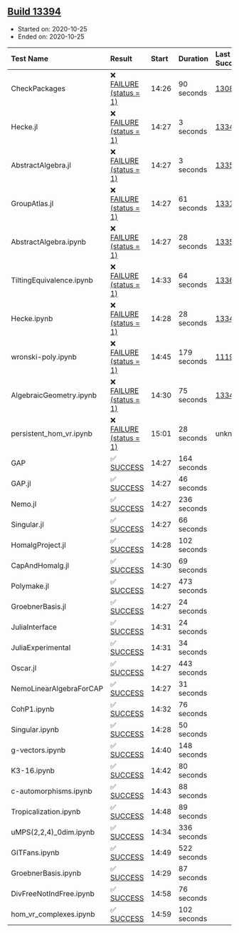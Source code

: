 ## [Build 13394](https://oscarci.mathematik.uni-kl.de/job/oscar/13394/)

* Started on: 2020-10-25
* Ended on: 2020-10-25

| Test Name    | Result | Start | Duration | Last Success | First Failure |
|:-------------|:-------|:------|:---------|:-------------|:--------------|
| CheckPackages | ❌ [FAILURE (status = 1)](https://oscarci.mathematik.uni-kl.de/job/oscar/13394/artifact/logs/build-13394/CheckPackages.log) | 14:26 | 90 seconds | [13085](https://oscarci.mathematik.uni-kl.de/job/oscar/13085/) | [13086](https://oscarci.mathematik.uni-kl.de/job/oscar/13086/) |
| Hecke.jl | ❌ [FAILURE (status = 1)](https://oscarci.mathematik.uni-kl.de/job/oscar/13394/artifact/logs/build-13394/Hecke.jl.log) | 14:27 | 3 seconds | [13341](https://oscarci.mathematik.uni-kl.de/job/oscar/13341/) | [13342](https://oscarci.mathematik.uni-kl.de/job/oscar/13342/) |
| AbstractAlgebra.jl | ❌ [FAILURE (status = 1)](https://oscarci.mathematik.uni-kl.de/job/oscar/13394/artifact/logs/build-13394/AbstractAlgebra.jl.log) | 14:27 | 3 seconds | [13355](https://oscarci.mathematik.uni-kl.de/job/oscar/13355/) | [13356](https://oscarci.mathematik.uni-kl.de/job/oscar/13356/) |
| GroupAtlas.jl | ❌ [FAILURE (status = 1)](https://oscarci.mathematik.uni-kl.de/job/oscar/13394/artifact/logs/build-13394/GroupAtlas.jl.log) | 14:27 | 61 seconds | [13311](https://oscarci.mathematik.uni-kl.de/job/oscar/13311/) | [13312](https://oscarci.mathematik.uni-kl.de/job/oscar/13312/) |
| AbstractAlgebra.ipynb | ❌ [FAILURE (status = 1)](https://oscarci.mathematik.uni-kl.de/job/oscar/13394/artifact/logs/build-13394/AbstractAlgebra.ipynb.log) | 14:27 | 28 seconds | [13355](https://oscarci.mathematik.uni-kl.de/job/oscar/13355/) | [13356](https://oscarci.mathematik.uni-kl.de/job/oscar/13356/) |
| TiltingEquivalence.ipynb | ❌ [FAILURE (status = 1)](https://oscarci.mathematik.uni-kl.de/job/oscar/13394/artifact/logs/build-13394/TiltingEquivalence.ipynb.log) | 14:33 | 64 seconds | [13368](https://oscarci.mathematik.uni-kl.de/job/oscar/13368/) | [13369](https://oscarci.mathematik.uni-kl.de/job/oscar/13369/) |
| Hecke.ipynb | ❌ [FAILURE (status = 1)](https://oscarci.mathematik.uni-kl.de/job/oscar/13394/artifact/logs/build-13394/Hecke.ipynb.log) | 14:28 | 28 seconds | [13341](https://oscarci.mathematik.uni-kl.de/job/oscar/13341/) | [13342](https://oscarci.mathematik.uni-kl.de/job/oscar/13342/) |
| wronski-poly.ipynb | ❌ [FAILURE (status = 1)](https://oscarci.mathematik.uni-kl.de/job/oscar/13394/artifact/logs/build-13394/wronski-poly.ipynb.log) | 14:45 | 179 seconds | [11192](https://oscarci.mathematik.uni-kl.de/job/oscar/11192/) | [11193](https://oscarci.mathematik.uni-kl.de/job/oscar/11193/) |
| AlgebraicGeometry.ipynb | ❌ [FAILURE (status = 1)](https://oscarci.mathematik.uni-kl.de/job/oscar/13394/artifact/logs/build-13394/AlgebraicGeometry.ipynb.log) | 14:30 | 75 seconds | [13341](https://oscarci.mathematik.uni-kl.de/job/oscar/13341/) | [13342](https://oscarci.mathematik.uni-kl.de/job/oscar/13342/) |
| persistent_hom_vr.ipynb | ❌ [FAILURE (status = 1)](https://oscarci.mathematik.uni-kl.de/job/oscar/13394/artifact/logs/build-13394/persistent_hom_vr.ipynb.log) | 15:01 | 28 seconds | unknown | unknown |
| GAP | ✅ [SUCCESS](https://oscarci.mathematik.uni-kl.de/job/oscar/13394/artifact/logs/build-13394/GAP.log) | 14:27 | 164 seconds |  |  |
| GAP.jl | ✅ [SUCCESS](https://oscarci.mathematik.uni-kl.de/job/oscar/13394/artifact/logs/build-13394/GAP.jl.log) | 14:27 | 46 seconds |  |  |
| Nemo.jl | ✅ [SUCCESS](https://oscarci.mathematik.uni-kl.de/job/oscar/13394/artifact/logs/build-13394/Nemo.jl.log) | 14:27 | 236 seconds |  |  |
| Singular.jl | ✅ [SUCCESS](https://oscarci.mathematik.uni-kl.de/job/oscar/13394/artifact/logs/build-13394/Singular.jl.log) | 14:27 | 66 seconds |  |  |
| HomalgProject.jl | ✅ [SUCCESS](https://oscarci.mathematik.uni-kl.de/job/oscar/13394/artifact/logs/build-13394/HomalgProject.jl.log) | 14:28 | 102 seconds |  |  |
| CapAndHomalg.jl | ✅ [SUCCESS](https://oscarci.mathematik.uni-kl.de/job/oscar/13394/artifact/logs/build-13394/CapAndHomalg.jl.log) | 14:30 | 69 seconds |  |  |
| Polymake.jl | ✅ [SUCCESS](https://oscarci.mathematik.uni-kl.de/job/oscar/13394/artifact/logs/build-13394/Polymake.jl.log) | 14:27 | 473 seconds |  |  |
| GroebnerBasis.jl | ✅ [SUCCESS](https://oscarci.mathematik.uni-kl.de/job/oscar/13394/artifact/logs/build-13394/GroebnerBasis.jl.log) | 14:27 | 24 seconds |  |  |
| JuliaInterface | ✅ [SUCCESS](https://oscarci.mathematik.uni-kl.de/job/oscar/13394/artifact/logs/build-13394/JuliaInterface.log) | 14:31 | 24 seconds |  |  |
| JuliaExperimental | ✅ [SUCCESS](https://oscarci.mathematik.uni-kl.de/job/oscar/13394/artifact/logs/build-13394/JuliaExperimental.log) | 14:31 | 34 seconds |  |  |
| Oscar.jl | ✅ [SUCCESS](https://oscarci.mathematik.uni-kl.de/job/oscar/13394/artifact/logs/build-13394/Oscar.jl.log) | 14:27 | 443 seconds |  |  |
| NemoLinearAlgebraForCAP | ✅ [SUCCESS](https://oscarci.mathematik.uni-kl.de/job/oscar/13394/artifact/logs/build-13394/NemoLinearAlgebraForCAP.log) | 14:27 | 31 seconds |  |  |
| CohP1.ipynb | ✅ [SUCCESS](https://oscarci.mathematik.uni-kl.de/job/oscar/13394/artifact/logs/build-13394/CohP1.ipynb.log) | 14:32 | 76 seconds |  |  |
| Singular.ipynb | ✅ [SUCCESS](https://oscarci.mathematik.uni-kl.de/job/oscar/13394/artifact/logs/build-13394/Singular.ipynb.log) | 14:28 | 50 seconds |  |  |
| g-vectors.ipynb | ✅ [SUCCESS](https://oscarci.mathematik.uni-kl.de/job/oscar/13394/artifact/logs/build-13394/g-vectors.ipynb.log) | 14:40 | 148 seconds |  |  |
| K3-16.ipynb | ✅ [SUCCESS](https://oscarci.mathematik.uni-kl.de/job/oscar/13394/artifact/logs/build-13394/K3-16.ipynb.log) | 14:42 | 80 seconds |  |  |
| c-automorphisms.ipynb | ✅ [SUCCESS](https://oscarci.mathematik.uni-kl.de/job/oscar/13394/artifact/logs/build-13394/c-automorphisms.ipynb.log) | 14:43 | 88 seconds |  |  |
| Tropicalization.ipynb | ✅ [SUCCESS](https://oscarci.mathematik.uni-kl.de/job/oscar/13394/artifact/logs/build-13394/Tropicalization.ipynb.log) | 14:48 | 89 seconds |  |  |
| uMPS(2,2,4)_0dim.ipynb | ✅ [SUCCESS](https://oscarci.mathematik.uni-kl.de/job/oscar/13394/artifact/logs/build-13394/uMPS-2-2-4-_0dim.ipynb.log) | 14:34 | 336 seconds |  |  |
| GITFans.ipynb | ✅ [SUCCESS](https://oscarci.mathematik.uni-kl.de/job/oscar/13394/artifact/logs/build-13394/GITFans.ipynb.log) | 14:49 | 522 seconds |  |  |
| GroebnerBasis.ipynb | ✅ [SUCCESS](https://oscarci.mathematik.uni-kl.de/job/oscar/13394/artifact/logs/build-13394/GroebnerBasis.ipynb.log) | 14:29 | 87 seconds |  |  |
| DivFreeNotIndFree.ipynb | ✅ [SUCCESS](https://oscarci.mathematik.uni-kl.de/job/oscar/13394/artifact/logs/build-13394/DivFreeNotIndFree.ipynb.log) | 14:58 | 76 seconds |  |  |
| hom_vr_complexes.ipynb | ✅ [SUCCESS](https://oscarci.mathematik.uni-kl.de/job/oscar/13394/artifact/logs/build-13394/hom_vr_complexes.ipynb.log) | 14:59 | 102 seconds |  |  |
